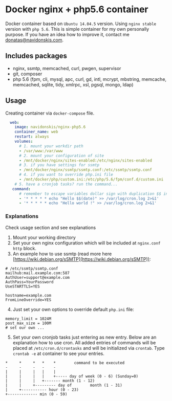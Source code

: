 # Docker nginx + php5.6 container

Docker container based on `Ubuntu 14.04.5` version. Using `nginx stable` version with `php 5.6`. This is simple container for my own personally purpose. If you have an idea how to improve it, contact me <donatas@navidonskis.com>.

## Includes packages

 * nginx, ssmtp, memcached, curl, pwgen, supervisor
 * git, composer
 * php 5.6 (fpm, cli, mysql, apc, curl, gd, intl, mcrypt, mbstring, memcache, memcached, sqlite, tidy, xmlrpc, xsl, pgsql, mongo, ldap)

## Usage

Creating container via `docker-compose` file.

```yaml
  web:
    image: navidonskis/nginx-php5.6
    container_name: web
    restart: always
    volumes:
      # 1. mount your workdir path
      - /var/www:/var/www
      # 2. mount your configuration of site
      - /mnt/docker/nginx/sites-enabled:/etc/nginx/sites-enabled
      # 3. if you have settings for ssmtp
      - /mnt/docker/nginx/ssmtp/ssmtp.conf:/etc/ssmtp/ssmtp.conf
      # 4. if you want to override php.ini file
      - /mnt/docker/php/custom.ini:/etc/php/5.6/fpm/conf.d/custom.ini
    # 5. have a cronjob tasks? run the command...
   command:
      # remember to escape variables dollar sign with duplication $$ instead $
      - '* * * * * echo "Hello $$(date)" >> /var/log/cron.log 2>&1'
      - '* * * * * echo "Hello world !" >> /var/log/cron.log 2>&1'
```

### Explanations

Check usage section and see explanations

 1. Mount your working directory
 2. Set your own nginx configuration which will be included at `nginx.conf` `http` block.
 3. An example how to use ssmtp (read more here [https://wiki.debian.org/sSMTP](https://wiki.debian.org/sSMTP)):

```
# /etc/ssmtp/ssmtp.conf
mailhub:mail.example.com:587
AuthUser=support@example.com
AuthPass=YourPassword
UseSTARTTLS=YES

hostname=example.com
FromLineOverride=YES
```

 4. Just set your own options to override default `php.ini` file:

```
memory_limit = 1024M
post_max_size = 100M
# set our own ...
```

 5. Set your own cronjob tasks just entering as new entry. Below are an explanation how to use cron. All added entries of commands will be placed at `/etc/cron.d/crontasks` and will be initialized via `crontab`. Type `crontab -e` at container to see your entries.

```
*     *     *   *    *        command to be executed
-     -     -   -    -
|     |     |   |    |
|     |     |   |    +----- day of week (0 - 6) (Sunday=0)
|     |     |   +------- month (1 - 12)
|     |     +--------- day of        month (1 - 31)
|     +----------- hour (0 - 23)
+------------- min (0 - 59)
```
